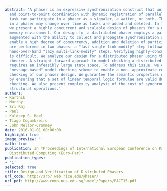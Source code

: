 ```yaml
---
abstract: 'A phaser is an expressive synchronization construct that unifies collective
  and point-to-point coordination with dynamic registration of parallel tasks. Each
  task can participate in a phaser as a signaler, a waiter, or both. The participants
  in a phaser may change over time as tasks are added and deleted. In this paper,
  we present a highly concurrent and scalable design of phasers for a distributed
  memory environment. Our design for a distributed phaser employs a pair of skip lists
  augmented with the ability to collect and propagate synchronization signals. To
  enable a high degree of concurrency, addition and deletion of participant tasks
  are performed in two phases: a "fast single-link-modify" step followed by multiple
  hand-over-hand "lazy multi-link-modify" steps. Verifying highly-concurrent protocols
  is difficult. We analyze our design for a distributed phaser using the SPIN model
  checker. A straight-forward approach to model checking a distributed phaser operation
  requires an infeasibly large state space. To address this issue, we employ a novel
  "message-based" model checking scheme to enable a non- approximate complete model
  checking of our phaser design. We guarantee the semantic properties of phaser operations
  by ensuring that a set of linear temporal logic formulae are valid during model
  checking. We also present complexity analysis of the cost of synchronization and
  structural operations.'
authors:
- Karthik
- Murthy
- Sri Raj
- Paul
- Kuldeep S. Meel
- Tiago Cogumbreiro
- John Mellor-Crummey
date: 2016-01-01 00:00:00
highlight: true
image_preview: ''
math: true
publication: In *Proceedings of International European Conference on Parallel and
  Distributed Computing (Euro-Par)*
publication_types:
- '1'
selected: true
title: Design and Verification of Distributed Phasers
url_code: http://srp7.web.rice.edu/phaser/
url_pdf: http://www.comp.nus.edu.sg/~meel/Papers/PACT15.pdf
---
```


